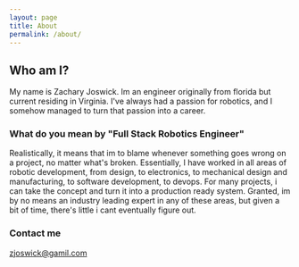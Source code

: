 ```yaml
---
layout: page
title: About
permalink: /about/
---
```


## Who am I?

My name is Zachary Joswick. Im an engineer originally from florida but current residing in Virginia. I've always had a passion for robotics, and I somehow managed to turn that passion into a career.

### What do you mean by "Full Stack Robotics Engineer"

Realistically, it means that im to blame whenever something goes wrong on a project, no matter what's broken. Essentially, I have worked in all areas of robotic development, from design, to electronics, to mechanical design and manufacturing, to software development, to devops. For many projects, i can take the concept and turn it into a production ready system. Granted, im by no means an industry leading expert in any of these areas, but given a bit of time, there's little i cant eventually figure out.

### Contact me

[zjoswick@gamil.com](mailto:zjoswick@gmail.com)